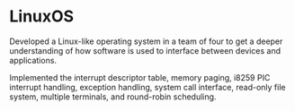 # LinuxOS

Developed a Linux-like operating system in a team of four to get a deeper understanding of how software is used to
interface between devices and applications.

Implemented the interrupt descriptor table, memory paging, i8259 PIC interrupt handling, exception handling, system
call interface, read-only file system, multiple terminals, and round-robin scheduling.
